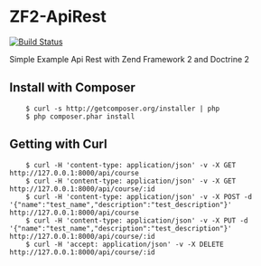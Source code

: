 # ZF2-ApiRest

[![Build Status](https://travis-ci.org/Tony133/ZF2-ApiRest.svg?branch=master)](https://travis-ci.org/Tony133/ZF2-ApiRest)

Simple Example Api Rest with Zend Framework 2 and Doctrine 2

## Install with Composer

```
    $ curl -s http://getcomposer.org/installer | php
    $ php composer.phar install
```

## Getting with Curl

```
    $ curl -H 'content-type: application/json' -v -X GET http://127.0.0.1:8000/api/course
    $ curl -H 'content-type: application/json' -v -X GET http://127.0.0.1:8000/api/course/:id
    $ curl -H 'content-type: application/json' -v -X POST -d '{"name":"test_name","description":"test_description"}' http://127.0.0.1:8000/api/course
    $ curl -H 'content-type: application/json' -v -X PUT -d '{"name":"test_name","description":"test_description"}' http://127.0.0.1:8000/api/course/:id
    $ curl -H 'accept: application/json' -v -X DELETE http://127.0.0.1:8000/api/course/:id
```
